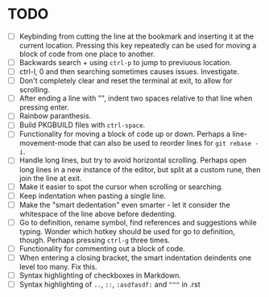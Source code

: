 # TODO

- [ ] Keybinding from cutting the line at the bookmark and inserting it at the current location.
      Pressing this key repeatedly can be used for moving a block of code from one place to another.
- [ ] Backwards search + using `ctrl-p` to jump to previuous location.
- [ ] ctrl-l, 0 and then searching sometimes causes issues. Investigate.
- [ ] Don't completely clear and reset the terminal at exit, to allow for scrolling.
- [ ] After ending a line with "\", indent two spaces relative to that line when pressing enter.
- [ ] Rainbow paranthesis.
- [ ] Build PKGBUILD files with `ctrl-space`.
- [ ] Functionality for moving a block of code up or down. Perhaps a line-movement-mode that can also be used to reorder lines for `git rebase -i`.
- [ ] Handle long lines, but try to avoid horizontal scrolling. Perhaps open long lines in a new instance of the editor, but split at a custom rune, then join the line at exit.
- [ ] Make it easier to spot the cursor when scrolling or searching.
- [ ] Keep indentation when pasting a single line.
- [ ] Make the "smart dedentation" even smarter - let it consider the whitespace of the line above before dedenting.
- [ ] Go to definition, rename symbol, find references and suggestions while typing. Wonder which hotkey should be used for go to definition, though.
      Perhaps pressing `ctrl-g` three times.
- [ ] Functionality for commenting out a block of code.
- [ ] When entering a closing bracket, the smart indentation deindents one level too many. Fix this.
- [ ] Syntax highlighting of checkboxes in Markdown.
- [ ] Syntax highlighting of `..`, `::`, `:asdfasdf:` and `^^^` in .rst
